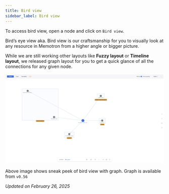 ```yaml
---
title: Bird view
sidebar_label: Bird view
---
```


To access bird view, open a node and click on `Bird view`.

Bird’s eye view aka. Bird view is our craftsmanship for you to visually look at any resource in Memotron from a higher angle or bigger picture.

While we are still working other layouts like **Fuzzy layout** or **Timeline layout**, we released graph layout for you to get a quick glance of all the connections for any given node.

![alt image](../../../src/images/memotron-docs/bird-view-1.png)

Above image shows sneak peek of bird view with graph. Graph is available from ```v0.56```

*Updated on February 26, 2025*
